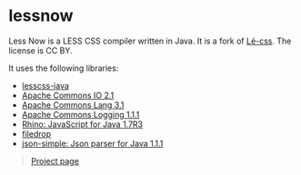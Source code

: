 lessnow
=======

Less Now is a LESS CSS compiler written in Java. It is a fork of [L&eacute;-css](https://github.com/lukasdietrich/Le-css). The license is CC BY.

It uses the following libraries:

* [lesscss-java](https://github.com/marceloverdijk/lesscss-java)
* [Apache Commons IO 2.1](http://commons.apache.org/io/)
* [Apache Commons Lang 3.1](http://commons.apache.org/lang/)
* [Apache Commons Logging 1.1.1](http://commons.apache.org/logging/)
* [Rhino: JavaScript for Java 1.7R3](http://www.mozilla.org/rhino/)
* [filedrop](http://iharder.sourceforge.net/current/java/filedrop/)
* [json-simple: Json parser for Java 1.1.1](http://code.google.com/p/json-simple/)

> [Project page](http://creapage.net/opensource/2012-lessnow/)
